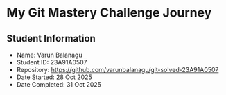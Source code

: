 # My Git Mastery Challenge Journey
## Student Information
- Name: Varun Balanagu
- Student ID: 23A91A0507
- Repository: https://github.com/varunbalanagu/git-solved-23A91A0507
- Date Started: 28 Oct 2025
- Date Completed: 31 Oct 2025
